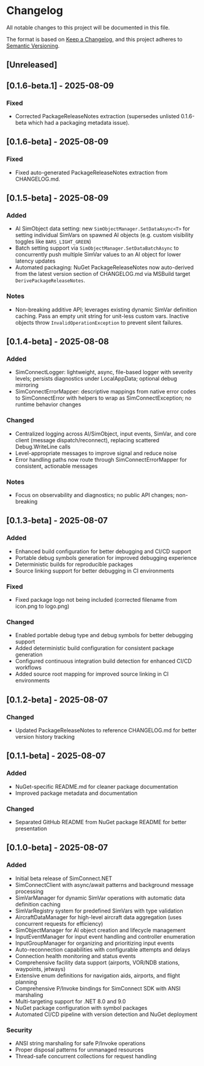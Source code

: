 # Changelog

All notable changes to this project will be documented in this file.

The format is based on [Keep a Changelog](https://keepachangelog.com/en/1.0.0/),
and this project adheres to [Semantic Versioning](https://semver.org/spec/v2.0.0.html).

## [Unreleased]

## [0.1.6-beta.1] - 2025-08-09

### Fixed

-   Corrected PackageReleaseNotes extraction (supersedes unlisted 0.1.6-beta which had a packaging metadata issue).

## [0.1.6-beta] - 2025-08-09

### Fixed

-   Fixed auto-generated PackageReleaseNotes extraction from CHANGELOG.md.

## [0.1.5-beta] - 2025-08-09

### Added

-   AI SimObject data setting: new `SimObjectManager.SetDataAsync<T>` for setting individual SimVars on spawned AI objects (e.g. custom visibility toggles like `BARS_LIGHT_GREEN`)
-   Batch setting support via `SimObjectManager.SetDataBatchAsync` to concurrently push multiple SimVar values to an AI object for lower latency updates
-   Automated packaging: NuGet PackageReleaseNotes now auto-derived from the latest version section of CHANGELOG.md via MSBuild target `DerivePackageReleaseNotes`.

### Notes

-   Non-breaking additive API; leverages existing dynamic SimVar definition caching. Pass an empty unit string for unit-less custom vars. Inactive objects throw `InvalidOperationException` to prevent silent failures.

## [0.1.4-beta] - 2025-08-08

### Added

-   SimConnectLogger: lightweight, async, file-based logger with severity levels; persists diagnostics under LocalAppData; optional debug mirroring
-   SimConnectErrorMapper: descriptive mappings from native error codes to SimConnectError with helpers to wrap as SimConnectException; no runtime behavior changes

### Changed

-   Centralized logging across AI/SimObject, input events, SimVar, and core client (message dispatch/reconnect), replacing scattered Debug.WriteLine calls
-   Level-appropriate messages to improve signal and reduce noise
-   Error handling paths now route through SimConnectErrorMapper for consistent, actionable messages

### Notes

-   Focus on observability and diagnostics; no public API changes; non-breaking

## [0.1.3-beta] - 2025-08-07

### Added

-   Enhanced build configuration for better debugging and CI/CD support
-   Portable debug symbols generation for improved debugging experience
-   Deterministic builds for reproducible packages
-   Source linking support for better debugging in CI environments

### Fixed

-   Fixed package logo not being included (corrected filename from icon.png to logo.png)

### Changed

-   Enabled portable debug type and debug symbols for better debugging support
-   Added deterministic build configuration for consistent package generation
-   Configured continuous integration build detection for enhanced CI/CD workflows
-   Added source root mapping for improved source linking in CI environments

## [0.1.2-beta] - 2025-08-07

### Changed

-   Updated PackageReleaseNotes to reference CHANGELOG.md for better version history tracking

## [0.1.1-beta] - 2025-08-07

### Added

-   NuGet-specific README.md for cleaner package documentation
-   Improved package metadata and documentation

### Changed

-   Separated GitHub README from NuGet package README for better presentation

## [0.1.0-beta] - 2025-08-07

### Added

-   Initial beta release of SimConnect.NET
-   SimConnectClient with async/await patterns and background message processing
-   SimVarManager for dynamic SimVar operations with automatic data definition caching
-   SimVarRegistry system for predefined SimVars with type validation
-   AircraftDataManager for high-level aircraft data aggregation (uses concurrent requests for efficiency)
-   SimObjectManager for AI object creation and lifecycle management
-   InputEventManager for input event handling and controller enumeration
-   InputGroupManager for organizing and prioritizing input events
-   Auto-reconnection capabilities with configurable attempts and delays
-   Connection health monitoring and status events
-   Comprehensive facility data support (airports, VOR/NDB stations, waypoints, jetways)
-   Extensive enum definitions for navigation aids, airports, and flight planning
-   Comprehensive P/Invoke bindings for SimConnect SDK with ANSI marshaling
-   Multi-targeting support for .NET 8.0 and 9.0
-   NuGet package configuration with symbol packages
-   Automated CI/CD pipeline with version detection and NuGet deployment

### Security

-   ANSI string marshaling for safe P/Invoke operations
-   Proper disposal patterns for unmanaged resources
-   Thread-safe concurrent collections for request handling
